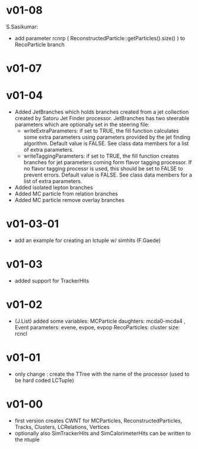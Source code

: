 # v01-08

 S.Sasikumar:
  - add parameter rcnrp ( ReconstructedParticle::getParticles().size() ) to RecoParticle branch
  

# v01-07

# v01-04
* Added JetBranches which holds branches created from a jet collection created by Satoru Jet Finder processor. JetBranches has two steerable parameters which are optionally set in the steering file:
  * writeExtraParameters: if set to TRUE, the fill function calculates some extra parameters using parameters provided by the jet finding algorithm. Default value is FALSE. See class data members for a list of extra parameters.
  * writeTaggingParameters: if set to TRUE, the fill function creates branches for jet parameters coming form flavor tagging processor. If no flavor tagging processr is used, this should be set to FALSE to prevent errors. Default value is FALSE. See class data members for a list of extra parameters.
* Added isolated lepton branches
* Added MC particle from relation branches
* Added MC particle remove overlay branches

# v01-03-01
* add an example for creating an lctuple w/ simhits (F.Gaede)

# v01-03
* added support for TrackerHits

# v01-02
* (J.List) added some variables: MCParticle daughters: mcda0-mcda4 , Event parameters: evene, evpoe, evpop RecoParticles: cluster size: rcncl

# v01-01
* only change : create the TTree with the name of the processor (used to be hard coded LCTuple)

# v01-00
* first version creates CWNT for  MCParticles, ReconstructedParticles, Tracks, Clusters, LCRelations, Vertices
* optionally also SimTrackerHits and SimCalorimeterHits can be written to the ntuple
 
